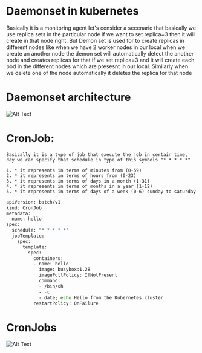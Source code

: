 # Daemonset in kubernetes
  Basically it is a monitoring agent 
  let's consider a secenario that basically we use replica sets in the particular node if we want to set replica=3 then it will create in that node right. But Demon set is used for to create replicas in different nodes like when we have 2 worker nodes in our local when we create an another node the demon set will automatically detect the another node and creates replicas for that if we set replica=3 and it will create each pod in the different nodes which are presesnt in our local. Similarly when we delete one of the node automatically it deletes the replica for that node

# Daemonset architecture
![Alt Text](https://docs.rafay.co/learn/quickstart/kubernetes/img/daemonset/macos/daemonset_node.png)

  # CronJob:
    Basically it is a type of job that execute the job in certain time, day we can specify that schedule in type of this symbols "* * * * *"

    1. * it represents in terms of minutes from (0-59)
    2. * it represents in terms of hours from (0-23)
    3. * it represents in terms of days in a month (1-31)
    4. * it represents in terms of months in a year (1-12)
    5. * it represents in terms of days of a week (0-6) sunday to saturday


``` bash
apiVersion: batch/v1
kind: CronJob
metadata:
  name: hello
spec:
  schedule: "* * * * *"
  jobTemplate:
    spec:
      template:
        spec:
          containers:
          - name: hello
            image: busybox:1.28
            imagePullPolicy: IfNotPresent
            command:
            - /bin/sh
            - -c
            - date; echo Hello from the Kubernetes cluster
          restartPolicy: OnFailure
```
# CronJobs

![Alt Text](https://www.scaler.com/topics/images/cron-job-in-linux-1.webp)







